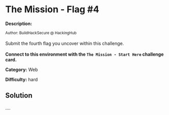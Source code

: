 # The Mission - Flag #4

**Description:**

<small>Author: BuildHackSecure @ HackingHub</small><br><br>Submit the fourth flag you uncover within this challenge. <br><br> <b>Connect to this environment with the <code>The Mission - Start Here</code> challenge card.</b>


**Category:** Web

**Difficulty:** hard

## Solution

....
